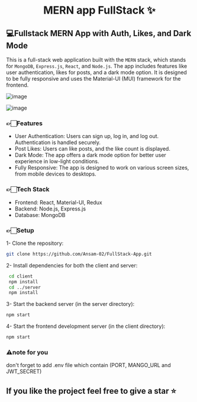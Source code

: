 <h1 align="center">MERN app FullStack ✨️</h1>


## 💻Fullstack MERN App with Auth, Likes, and Dark Mode
This is a full-stack web application built with the `MERN` stack, which stands for `MongoDB`, `Express.js`, `React`, and `Node.js`. The app includes features like user authentication, likes for posts, and a dark mode option. It is designed to be fully responsive and uses the Material-UI (MUI) framework for the frontend.

      
![image](https://github.com/Ansam-02/FullStack-App/assets/137777479/79160a2d-1e7b-42a5-b644-db8e031c6f0b)

![image](https://github.com/Ansam-02/FullStack-App/assets/137777479/2cdbff3b-d405-481d-b73b-df409aca3847)

### 👉🏻Features
- User Authentication: Users can sign up, log in, and log out. Authentication is handled securely.
- Post Likes: Users can like posts, and the like count is displayed.
- Dark Mode: The app offers a dark mode option for better user experience in low-light conditions.
- Fully Responsive: The app is designed to work on various screen sizes, from mobile devices to desktops.

### 👉🏻Tech Stack
- Frontend: React, Material-UI, Redux
- Backend: Node.js, Express.js
- Database: MongoDB

### 👉🏻Setup
1- Clone the repository: 
```bash
git clone https://github.com/Ansam-02/FullStack-App.git
```
2- Install dependencies for both the client and server:
```bash
 cd client
 npm install
 cd ../server
 npm install
```
3- Start the backend server (in the server directory):
```bash
npm start
```
4- Start the frontend development server (in the client directory):
```bash
npm start
```
### ⚠note for you
don't forget to add .env file which contain (PORT, MANGO_URL and JWT_SECRET) 

##  If you like the project feel free to give a star ⭐
